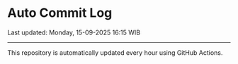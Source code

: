 # Auto Commit Log

Last updated: Monday, 15-09-2025 16:15 WIB

---

This repository is automatically updated every hour using GitHub Actions.
